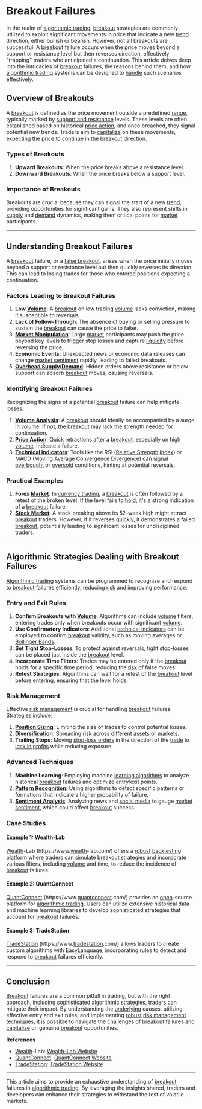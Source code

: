 # Breakout Failures

In the realm of [algorithmic trading](../a/algorithmic_trading.md), [breakout](../b/breakout.md) strategies are commonly utilized to exploit significant movements in price that indicate a new [trend](../t/trend.md) direction, either bullish or bearish. However, not all breakouts are successful. A [breakout](../b/breakout.md) failure occurs when the price moves beyond a support or resistance level but then reverses direction, effectively "trapping" traders who anticipated a continuation. This article delves deep into the intricacies of [breakout](../b/breakout.md) failures, the reasons behind them, and how [algorithmic trading](../a/algorithmic_trading.md) systems can be designed to [handle](../h/handle.md) such scenarios effectively.

## Overview of Breakouts

A [breakout](../b/breakout.md) is defined as the price movement outside a predefined [range](../r/range.md), typically marked by [support and resistance](../s/support_and_resistance.md) levels. These levels are often established based on historical [price action](../p/price_action.md), and once breached, they signal potential new trends. Traders aim to [capitalize](../c/capitalize.md) on these movements, expecting the price to continue in the [breakout](../b/breakout.md) direction.

### Types of Breakouts

1. **Upward Breakouts**: When the price breaks above a resistance level.
2. **Downward Breakouts**: When the price breaks below a support level.

### Importance of Breakouts

Breakouts are crucial because they can signal the start of a new [trend](../t/trend.md), providing opportunities for significant gains. They also represent shifts in [supply](../s/supply.md) and [demand](../d/demand.md) dynamics, making them critical points for [market](../m/market.md) participants.

---

## Understanding Breakout Failures

A [breakout](../b/breakout.md) failure, or a [false breakout](../f/false_breakout.md), arises when the price initially moves beyond a support or resistance level but then quickly reverses its direction. This can lead to losing trades for those who entered positions expecting a continuation.

### Factors Leading to Breakout Failures

1. **Low [Volume](../v/volume.md)**: A [breakout](../b/breakout.md) on low trading [volume](../v/volume.md) lacks conviction, making it susceptible to reversals.
2. **Lack of Follow-Through**: The absence of buying or selling pressure to sustain the [breakout](../b/breakout.md) can cause the price to falter.
3. **[Market Manipulation](../m/market_manipulation.md)**: Large [market](../m/market.md) participants may push the price beyond key levels to trigger stop losses and capture [liquidity](../l/liquidity.md) before reversing the price.
4. **Economic Events**: Unexpected news or economic data releases can change [market sentiment](../m/market_sentiment.md) rapidly, leading to failed breakouts.
5. **[Overhead Supply](../o/overhead_supply.md)/[Demand](../d/demand.md)**: Hidden orders above resistance or below support can absorb [breakout](../b/breakout.md) moves, causing reversals.

### Identifying Breakout Failures

Recognizing the signs of a potential [breakout](../b/breakout.md) failure can help mitigate losses:

1. **[Volume Analysis](../v/volume_analysis.md)**: A [breakout](../b/breakout.md) should ideally be accompanied by a surge in [volume](../v/volume.md). If not, the [breakout](../b/breakout.md) may lack the strength needed for continuation.
2. **[Price Action](../p/price_action.md)**: Quick retractions after a [breakout](../b/breakout.md), especially on high [volume](../v/volume.md), indicate a failure.
3. **[Technical Indicators](../t/technical_indicators.md)**: Tools like the RSI ([Relative Strength](../r/relative_strength.md) [Index](../i/index_instrument.md)) or MACD (Moving Average Convergence [Divergence](../d/divergence.md)) can signal [overbought](../o/overbought.md) or [oversold](../o/oversold.md) conditions, hinting at potential reversals.

### Practical Examples

1. **Forex [Market](../m/market.md)**: In [currency trading](../c/currency_trading_strategies.md), a [breakout](../b/breakout.md) is often followed by a retest of the broken level. If the level fails to [hold](../h/hold.md), it's a strong indication of a [breakout](../b/breakout.md) failure.
2. **[Stock Market](../s/stock_market.md)**: A stock breaking above its 52-week high might attract [breakout](../b/breakout.md) traders. However, if it reverses quickly, it demonstrates a failed [breakout](../b/breakout.md), potentially leading to significant losses for undisciplined traders.

---

## Algorithmic Strategies Dealing with Breakout Failures

[Algorithmic trading](../a/algorithmic_trading.md) systems can be programmed to recognize and respond to [breakout](../b/breakout.md) failures efficiently, reducing [risk](../r/risk.md) and improving performance.

### Entry and Exit Rules

1. **Confirm Breakouts with [Volume](../v/volume.md)**: Algorithms can include [volume](../v/volume.md) filters, entering trades only when breakouts occur with significant [volume](../v/volume.md).
2. **Use Confirmatory Indicators**: Additional [technical indicators](../t/technical_indicators.md) can be employed to confirm [breakout](../b/breakout.md) validity, such as moving averages or [Bollinger Bands](../b/bollinger_bands.md).
3. **Set Tight Stop-Losses**: To protect against reversals, tight stop-losses can be placed just inside the [breakout](../b/breakout.md) level.
4. **Incorporate Time Filters**: Trades may be entered only if the [breakout](../b/breakout.md) holds for a specific time period, reducing the [risk](../r/risk.md) of false moves.
5. **Retest Strategies**: Algorithms can wait for a retest of the [breakout](../b/breakout.md) level before entering, ensuring that the level holds.

### Risk Management

Effective [risk management](../r/risk_management.md) is crucial for handling [breakout](../b/breakout.md) failures. Strategies include:

1. **[Position Sizing](../p/position_sizing.md)**: Limiting the size of trades to control potential losses.
2. **[Diversification](../d/diversification.md)**: Spreading [risk](../r/risk.md) across different assets or markets.
3. **Trailing Stops**: Moving [stop-loss orders](../s/stop-loss_orders.md) in the direction of the [trade](../t/trade.md) to [lock in profits](../l/lock_in_profits.md) while reducing exposure.

### Advanced Techniques

1. **Machine Learning**: Employing machine [learning algorithms](../l/learning_algorithms_in_trading.md) to analyze historical [breakout](../b/breakout.md) failures and optimize entry/exit points.
2. **[Pattern Recognition](../p/pattern_recognition.md)**: Using algorithms to detect specific patterns or formations that indicate a higher probability of failure.
3. **[Sentiment Analysis](../s/sentiment_analysis.md)**: Analyzing news and [social media](../s/social_media.md) to gauge [market sentiment](../m/market_sentiment.md), which could affect [breakout](../b/breakout.md) success.

### Case Studies

#### Example 1: Wealth-Lab

[Wealth](../w/wealth.md)-Lab (https://www.[wealth](../w/wealth.md)-lab.com/) offers a [robust](../r/robust.md) [backtesting](../b/backtesting.md) platform where traders can simulate [breakout](../b/breakout.md) strategies and incorporate various filters, including [volume](../v/volume.md) and time, to reduce the incidence of [breakout](../b/breakout.md) failures.

#### Example 2: QuantConnect

[QuantConnect](../q/quantconnect.md) (https://www.[quantconnect](../q/quantconnect.md).com/) provides an [open](../o/open.md)-source platform for [algorithmic trading](../a/algorithmic_trading.md). Users can utilize extensive historical data and machine learning libraries to develop sophisticated strategies that account for [breakout](../b/breakout.md) failures.

#### Example 3: TradeStation

[TradeStation](../t/tradestation.md) (https://www.[tradestation](../t/tradestation.md).com/) allows traders to create custom algorithms with EasyLanguage, incorporating rules to detect and respond to [breakout](../b/breakout.md) failures efficiently.

---

## Conclusion

[Breakout](../b/breakout.md) failures are a common pitfall in trading, but with the right approach, including sophisticated algorithmic strategies, traders can mitigate their impact. By understanding the [underlying](../u/underlying.md) causes, utilizing effective entry and exit rules, and implementing [robust](../r/robust.md) [risk management](../r/risk_management.md) techniques, it is possible to navigate the challenges of [breakout](../b/breakout.md) failures and [capitalize](../c/capitalize.md) on genuine [breakout](../b/breakout.md) opportunities.

**References**

- [Wealth](../w/wealth.md)-Lab: [Wealth-Lab Website](https://www.wealth-lab.com/)
- [QuantConnect](../q/quantconnect.md): [QuantConnect Website](https://www.quantconnect.com/)
- [TradeStation](../t/tradestation.md): [TradeStation Website](https://www.tradestation.com/)

---

This article aims to provide an exhaustive understanding of [breakout](../b/breakout.md) failures in [algorithmic trading](../a/algorithmic_trading.md). By leveraging the insights shared, traders and developers can enhance their strategies to withstand the test of volatile markets.